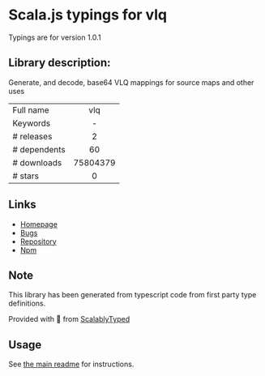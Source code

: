 
# Scala.js typings for vlq

Typings are for version 1.0.1

## Library description:
Generate, and decode, base64 VLQ mappings for source maps and other uses

|                    |                 |
| ------------------ | :-------------: |
| Full name          | vlq |
| Keywords           | - |
| # releases         | 2 |
| # dependents       | 60 |
| # downloads        | 75804379 |
| # stars            | 0 |

## Links
- [Homepage](https://github.com/Rich-Harris/vlq#readme)
- [Bugs](https://github.com/Rich-Harris/vlq/issues)
- [Repository](https://github.com/Rich-Harris/vlq)
- [Npm](https://www.npmjs.com/package/vlq)
    


## Note
This library has been generated from typescript code from first party type definitions.

Provided with :purple_heart: from [ScalablyTyped](https://github.com/oyvindberg/ScalablyTyped)

## Usage
See [the main readme](../../readme.md) for instructions.


